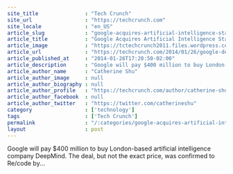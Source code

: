 ```yaml
---
site_title               : "Tech Crunch"
site_url                 : "https://techcrunch.com"
site_locale              : "en_US"
article_slug             : "google-acquires-artificial-intelligence-startup-deepmind-for-more-than-s500m"
article_title            : "Google Acquires Artificial Intelligence Startup DeepMind For More Than $500M"
article_image            : "https://tctechcrunch2011.files.wordpress.com/2014/01/screen-shot-2014-01-27-at-9-16-52-am.png?w=764&h=398&crop=1"
article_url              : "https://techcrunch.com/2014/01/26/google-deepmind/"
article_published_at     : "2014-01-26T17:20:50-02:00"
article_description      : "Google will pay $400 million to buy London-based artificial intelligence company DeepMind. The deal, but not the exact price, was confirmed to Re/code by..."
article_author_name      : "Catherine Shu"
article_author_image     : null
article_author_biography : null
article_author_profile   : "https://techcrunch.com/author/catherine-shu/"
article_author_facebook  : null
article_author_twitter   : "https://twitter.com/catherineshu"
category                 : ['technology']
tags                     : ['Tech Crunch']
permalink                : "/:categories/google-acquires-artificial-intelligence-startup-deepmind-for-more-than-s500m/"
layout                   : post
---
```


Google will pay $400 million to buy London-based artificial intelligence company DeepMind. The deal, but not the exact price, was confirmed to Re/code by...
